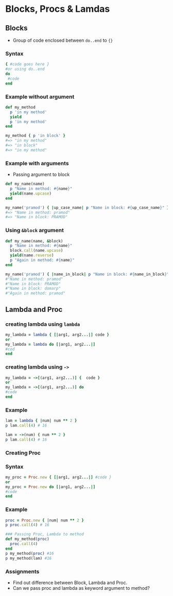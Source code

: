 # Blocks, Procs & Lamdas 
## Blocks
- Group of code enclosed between `do..end` to `{}`

### Syntax
```ruby
{ #code goes here }
#or using do..end
do
 #code
end
```
### Example without argument
```ruby
def my_method
  p 'in my method'
  yield
  p 'in my method'
end

my_method { p 'in block' }
#=> "in my method"
#=> "in block"
#=> "in my method"
``` 
### Example with arguments
- Passing argument to block 
```ruby
def my_name(name)
  p "Name in method: #{name}"
  yield(name.upcase)
end

my_name('pramod') { |up_case_name| p "Name in block: #{up_case_name}" }
#=> "Name in method: pramod"
#=> "Name in block: PRAMOD"
```
### Using `&block` argument
```ruby
def my_name(name, &block)
  p "Name in method: #{name}"
  block.call(name.upcase)
  yield(name.reverse)
  p "Again in method: #{name}"
end

my_name('pramod') { |name_in_block| p "Name in block: #{name_in_block}" }
#"Name in method: pramod"
#"Name in block: PRAMOD"
#"Name in block: domarp"
#"Again in method: pramod"
```
## Lambda and Proc
### creating lambda using `lambda` 
```ruby
my_lambda = lambda { [|arg1, arg2...|] code } 
or 
my_lambda = lambda do [|arg1, arg2...|]
#cod
end
```
### creating lambda using `->` 
```ruby
my_lambda = ->[(arg1, arg2...)] {  code } 
or 
my_lambda = ->[(arg1, arg2...)] do
#code
end
```
### Example
```ruby
lam = lambda { |num| num ** 2 }
p lam.call(4) # 16

lam = ->(num) { num ** 2 }
p lam.call(4) # 16
```
### Creating Proc
### Syntax
```ruby
my_proc = Proc.new { [|arg1, arg2...|] #code }
or 
my_proc = Proc.new do [|arg1, arg2...|]
#code
end
```
### Example
```ruby
proc = Proc.new { |num| num ** 2 }
p proc.call(4) # 16

### Passing Proc, Lambda to method
def my_method(proc)
  proc.call(4)
end
p my_method(proc) #16
p my_method(lam) #16
```

### Assignments
- Find out difference between Block, Lambda and Proc.
- Can we pass proc and lambda as keyword argument to method? 
